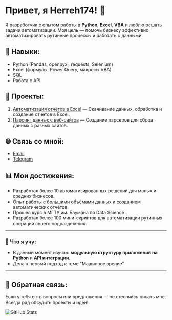 # Привет, я Herreh174! 👋

Я разработчик с опытом работы в **Python**, **Excel**, **VBA** и люблю решать задачи автоматизации. Моя цель — помочь бизнесу эффективно автоматизировать рутинные процессы и работать с данными.

## 🔧 Навыки:
- Python (Pandas, openpyxl, requests, Selenium)
- Excel (формулы, Power Query, макросы VBA)
- SQL
- Работа с API

## 🚀 Проекты:
1. [Автоматизация отчётов в Excel](https://github.com/Herreh174/freelance-automation-portfolio) — Скачивание данных, обработка и создание отчетов в Excel.
2. [Парсинг данных с веб-сайтов](https://github.com/Herreh174/scraping-project) — Создание парсеров для сбора данных с разных сайтов.

## 🌐 Связь со мной:
- [Email](mailto:Herreh174@gmail.com)
- [Telegram](https://t.me/kai_174_hh)

## 📊 Мои достижения:
- Разработал более 10 автоматизированных решений для малых и средних бизнесов.
- Опыт работы с большими объёмами данных и созданием автоматических отчётов.
- Прошел курс в МГТУ им. Баумана по Data Science
- Разработал более 100 мини-скриптов для автоматизации рутинных операций своего подразделения.

---

### 🌱 Что я учу:
- В данный момент изучаю **модульную структуру приложений на Python** и **API интеграции**.
- Делаю первый подход к теме "Машинное зрение"

---

## 💬 Обратная связь:
Если у тебя есть вопросы или предложения — не стесняйся писать мне. Всегда рад обсудить проекты и идеи!

![GitHub Stats](https://github-readme-stats.vercel.app/api?username=Herreh174&show_icons=true&hide_title=true&count_private=true&hide=prs&theme=radical)
